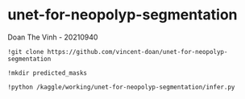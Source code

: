 # unet-for-neopolyp-segmentation

Doan The Vinh - 20210940

```
!git clone https://github.com/vincent-doan/unet-for-neopolyp-segmentation
```

```
!mkdir predicted_masks
```

```
!python /kaggle/working/unet-for-neopolyp-segmentation/infer.py
```